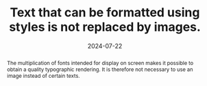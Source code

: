 ---
N: '182'
Rubrique: Présentation
title: Text that can be formatted using styles is not replaced by images.
abstract: The multiplication of fonts intended for display on screen makes it possible to obtain a quality typographic rendering. It is therefore not necessary to use an image instead of certain texts.
categories: ["Presentation"]
agrege: O4182-E062
opquast: '4 182'
indiceebook: '62'
description: "Rule n° 062"
before: "061"
weight: "062"
after: "063"
actif: '1'
layout: rules
date: 2024-07-22
tags: ["conception", ""]
objectif: ["Facilitate the adaptation of the rendering to the media (mobile or other) or to the user's needs (enlargement of character size, modification of colors, font, weight, justification, etc.).", "Improve the accessibility of content to people with disabilities.", "Improve the consideration of content by search engines specific to reading software."]
Meo: ["Use HTML texts formatted using CSS styles (and in particular downloadable fonts or Web fonts)"]
Controle: ["This verification requires visual examination of the pages to identify images containing only text and to assess whether formatting via CSS would have produced an equivalent rendering. For each page containing texts set in images:
Review the images (HTML images and possible CSS background images used to simulate a particular texture: parchment, notebook sheet, etc.).
Check that texts placed in images only correspond to formatting that cannot be obtained via CSS styles.
Excluded from this requirement: logos, promotional graphic elements.
"
]
epubcheck: 
ace: 
Source: ["Opquast"]
Referentiel: [""]
Steps: ["conception", ""]
---